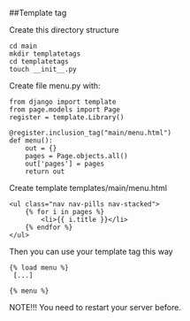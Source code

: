 ##Template tag

Create this directory structure

    cd main
    mkdir templatetags
    cd templatetags
    touch __init__.py


Create file menu.py with:


    from django import template
    from page.models import Page
    register = template.Library()

    @register.inclusion_tag("main/menu.html")
    def menu():
        out = {}
        pages = Page.objects.all()
        out['pages'] = pages
        return out

Create template templates/main/menu.html


    <ul class="nav nav-pills nav-stacked">
        {% for i in pages %}
            <li>{{ i.title }}</li>
        {% endfor %}
    </ul>

Then you can use your template tag this way

    {% load menu %}
     [...]

    {% menu %}


NOTE!!! You need to restart your server before.

